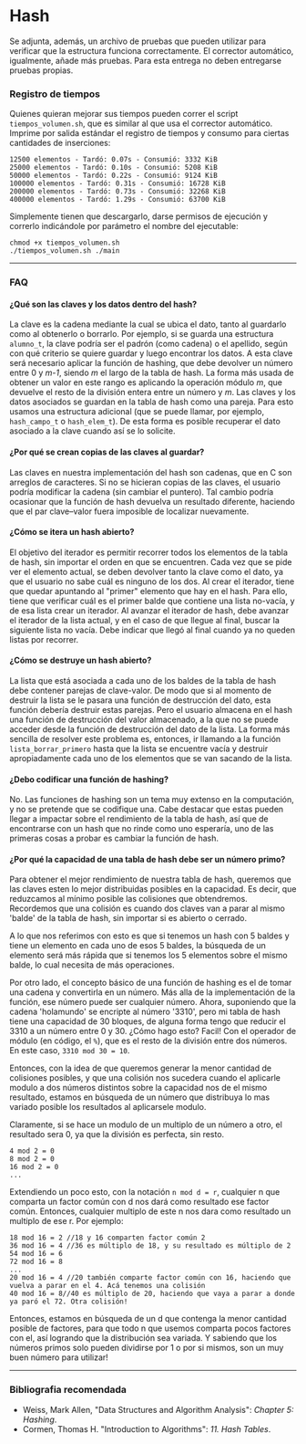 # **Hash**

Se adjunta, además, un archivo de pruebas que pueden utilizar para verificar que la estructura funciona correctamente.  El corrector automático, igualmente, añade más pruebas. Para esta entrega no deben entregarse pruebas propias.

### Registro de tiempos
Quienes quieran mejorar sus tiempos pueden correr el script `tiempos_volumen.sh`,
que es similar al que usa el corrector automático. Imprime por salida estándar
el registro de tiempos y consumo para ciertas cantidades de inserciones:
```
12500 elementos - Tardó: 0.07s - Consumió: 3332 KiB
25000 elementos - Tardó: 0.10s - Consumió: 5208 KiB
50000 elementos - Tardó: 0.22s - Consumió: 9124 KiB
100000 elementos - Tardó: 0.31s - Consumió: 16728 KiB
200000 elementos - Tardó: 0.73s - Consumió: 32268 KiB
400000 elementos - Tardó: 1.29s - Consumió: 63700 KiB
```
Simplemente tienen que descargarlo, darse permisos de ejecución y correrlo
indicándole por parámetro el nombre del ejecutable:
```
chmod +x tiempos_volumen.sh
./tiempos_volumen.sh ./main
```

---
### FAQ

#### ¿Qué son las claves y los datos dentro del hash?
La clave es la cadena mediante la cual se ubica el dato, tanto al guardarlo como al obtenerlo o borrarlo. Por ejemplo, si se guarda una estructura `alumno_t`, la clave podría ser el padrón (como cadena) o el apellido, según con qué criterio se quiere guardar y luego encontrar los datos.
A esta clave será necesario aplicar la función de hashing, que debe devolver un número entre 0 y _m-1_, siendo _m_ el largo de la tabla de hash. La forma más usada de obtener un valor en este rango es aplicando la operación módulo _m_, que devuelve el resto de la división entera entre un número y _m_.
Las claves y los datos asociados se guardan en la tabla de hash como una pareja. Para esto usamos una estructura adicional (que se puede llamar, por ejemplo, `hash_campo_t` o `hash_elem_t`).  De esta forma es posible recuperar el dato asociado a la clave cuando así se lo solicite.
#### ¿Por qué se crean copias de las claves al guardar?
Las claves en nuestra implementación del hash son cadenas, que en C son arreglos
de caracteres. Si no se hicieran copias de las claves, el usuario podría
modificar la cadena (sin cambiar el puntero). Tal cambio podría ocasionar que la
función de hash devuelva un resultado diferente, haciendo que el par clave–valor
fuera imposible de localizar nuevamente.
#### ¿Cómo se itera un hash abierto?
El objetivo del iterador es permitir recorrer todos los elementos de la tabla de hash, sin importar el orden en que se encuentren. Cada vez que se pide ver el elemento actual, se deben devolver tanto la clave como el dato, ya que el usuario no sabe cuál es ninguno de los dos.
Al crear el iterador, tiene que quedar apuntando al "primer" elemento que hay en el hash.  Para ello, tiene que verificar cuál es el primer balde que contiene una lista no-vacía, y de esa lista crear un iterador.
Al avanzar el iterador de hash, debe avanzar el iterador de la lista actual, y en el caso de que llegue al final, buscar la siguiente lista no vacía.
Debe indicar que llegó al final cuando ya no queden listas por recorrer.
#### ¿Cómo se destruye un hash abierto?
La lista que está asociada a cada uno de los baldes de la tabla de hash debe contener parejas de clave-valor.  De modo que si al momento de destruir la lista se le pasara una función de destrucción del dato, esta función debería destruir estas parejas.  Pero el usuario almacena en el hash una función de destrucción del valor almacenado, a la que no se puede acceder desde la función de destrucción del dato de la lista.
La forma más sencilla de resolver este problema es, entonces, ir llamando a la función `lista_borrar_primero` hasta que la lista se encuentre vacía y destruir apropiadamente cada uno de los elementos que se van sacando de la lista.
#### ¿Debo codificar una función de hashing?
No. Las funciones de hashing son un tema muy extenso en la computación, y no se pretende que se codifique una. Cabe destacar que estas pueden llegar a impactar sobre el rendimiento de la tabla de hash, así que de encontrarse con un hash que no rinde como uno esperaría, uno de las primeras cosas a probar es cambiar la función de hash.
#### ¿Por qué la capacidad de una tabla de hash debe ser un número primo?
Para obtener el mejor rendimiento de nuestra tabla de hash, queremos que las claves esten lo mejor distribuidas posibles en la capacidad. Es decir, que reduzcamos al mínimo posible las colisiones que obtendremos. Recordemos que una colisión es cuando dos claves van a parar al mismo 'balde' de la tabla de hash, sin importar si es abierto o cerrado.

A lo que nos referimos con esto es que si tenemos un hash con 5 baldes y tiene un elemento en cada uno de esos 5 baldes, la búsqueda de un elemento será más rápida que si tenemos los 5 elementos sobre el mismo balde, lo cual necesita de más operaciones.

Por otro lado, el concepto básico de una función de hashing es el de tomar una cadena y convertirla en un número. Más alla de la implementación de la función, ese número puede ser cualquier número. Ahora, suponiendo que la cadena 'holamundo' se encripte al número '3310', pero mi tabla de hash tiene una capacidad de 30 bloques, de alguna forma tengo que reducir el 3310 a un número entre 0 y 30. ¿Cómo hago esto? Facil! Con el operador de módulo (en código, el `%`), que es el resto de la división entre dos números. En este caso, `3310 mod 30 = 10`.

Entonces, con la idea de que queremos generar la menor cantidad de colisiones posibles, y que una colisión nos sucedera cuando el aplicarle modulo a dos números distintos sobre la capacidad nos de el mismo resultado, estamos en búsqueda de un número que distribuya lo mas variado posible los resultados al aplicarsele modulo.

Claramente, si se hace un modulo de un multiplo de un número a otro, el resultado sera 0, ya que la división es perfecta, sin resto.

```
4 mod 2 = 0
8 mod 2 = 0
16 mod 2 = 0
...
```
Extendiendo un poco esto, con la notación `n mod d = r`, cualquier n que comparta un factor común con d nos dará como resultado ese factor común. Entonces, cualquier multiplo de este n nos dara como resultado un multiplo de ese r. Por ejemplo:
```
18 mod 16 = 2 //18 y 16 comparten factor común 2
36 mod 16 = 4 //36 es múltiplo de 18, y su resultado es múltiplo de 2
54 mod 16 = 6
72 mod 16 = 8
...
20 mod 16 = 4 //20 también comparte factor común con 16, haciendo que vuelva a parar en el 4. Acá tenemos una colisión
40 mod 16 = 8//40 es múltiplo de 20, haciendo que vaya a parar a donde ya paró el 72. Otra colisión!
```

Entonces, estamos en búsqueda de un d que contenga la menor cantidad posible de factores, para que todo n que usemos comparta pocos factores con el, así logrando que la distribución sea variada. Y sabiendo que los números primos solo pueden dividirse por 1 o por si mismos, son un muy buen número para utilizar!

---
### Bibliografia recomendada
* Weiss, Mark Allen, "Data Structures and Algorithm Analysis": *Chapter 5: Hashing*.
* Cormen, Thomas H. "Introduction to Algorithms": *11. Hash Tables*.